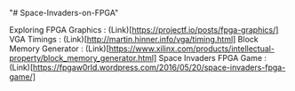 "# Space-Invaders-on-FPGA" 

Exploring FPGA Graphics : (Link)[https://projectf.io/posts/fpga-graphics/]
VGA Timings : (Link)[http://martin.hinner.info/vga/timing.html]
Block Memory Generator : (Link)[https://www.xilinx.com/products/intellectual-property/block_memory_generator.html]
Space Invaders FPGA Game : (Link)[https://fpgaw0rld.wordpress.com/2016/05/20/space-invaders-fpga-game/]